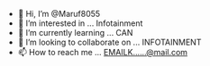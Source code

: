 - 👋 Hi, I’m @Maruf8055
- 👀 I’m interested in ... Infotainment
- 🌱 I’m currently learning ... CAN 
- 💞️ I’m looking to collaborate on ... INFOTAINMENT
- 📫 How to reach me ... EMAILK......@mail.com

<!---
Maruf8055/Maruf8055 is a ✨ special ✨ repository because its `README.md` (this file) appears on your GitHub profile.
You can click the Preview link to take a look at your changes.
--->
